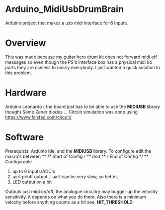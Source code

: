 # Arduino_MidiUsbDrumBrain
Arduino project that makes a usb midi interface for 6 inputs.

# Overview
This was made because my guitar hero drum kit does not forward midi off messages so even though the PS's interface box has a physical midi i/o ports they are useless to nearly everybody. I just wanted a quick solution to this problem.

# Hardware
Arduino Leonardo ( the board just has to be able to use the **MIDIUSB** library though)
Some Zener diodes ...
Circuit simulation was done using https://www.falstad.com/circuit/


# Software
Prerequists: Arduino ide, and the **MIDIUSB** library.
To configure edit the macro's between ** /* Start of Config */ ** and ** /* End of Config */ **
Configurable 
1. up to 6 inputs/ADC's
2. uart printf output... uart can be very slow, so better,
3. LED output on a hit

Outputs just midi on/off, the analogue circuitry may bugger up the velocity sensitivity, it depends on what you do there.
Also there is a minimum velocity before anything counts as a hit see, **HIT_THRESHOLD**


